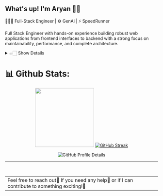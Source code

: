 ## What's up!  I'm Aryan 👋🏻
👩🏻‍💻 Full-Stack Engineer  | ⚙️ GenAi | ⚡ SpeedRunner 
<br>
<br/>
Full Stack Engineer with hands-on experience building robust web applications from frontend interfaces to backend with a strong focus on maintainability, performance, and complete architecture.


<details>
  <summary> 👉🏻 Show Details</summary>

## 💻  Tech Stacks:

## Programming Languages

![JavaScript](https://img.shields.io/badge/javascript-%23323330.svg?style=plastic&logo=javascript&logoColor=%23F7DF1E) ![TypeScript](https://img.shields.io/badge/typescript-%23007ACC.svg?style=plastic&logo=typescript&logoColor=white) ![Python](https://img.shields.io/badge/python-%23323330?style=plastic&logo=python&logoColor=3776AB)  ![Go](https://img.shields.io/badge/go-%2300ADD8.svg?style=plastic&logo=go&logoColor=white) ![Java](https://img.shields.io/badge/java-%23ED8B00.svg?style=plastic&logo=openjdk&logoColor=white)




## Web Technologies
![HTML5](https://img.shields.io/badge/html5-%23E34F26.svg?style=plastic&logo=html5&logoColor=white) ![CSS3](https://img.shields.io/badge/css3-%231572B6.svg?style=plastic&logo=css3&logoColor=white) ![GraphQL](https://img.shields.io/badge/-GraphQL-E10098?style=plastic&logo=graphql&logoColor=white) ![Markdown](https://img.shields.io/badge/markdown-%23000000.svg?style=plastic&logo=markdown&logoColor=white) ![Socket.IO](https://img.shields.io/badge/Socket.IO-%23010101.svg?style=plastic&logo=socket.io&logoColor=white)



## Frameworks & Libraries
![React](https://img.shields.io/badge/react-%2320232a.svg?style=plastic&logo=react&logoColor=%2361DAFB) ![Next JS](https://img.shields.io/badge/Next-black?style=plastic&logo=next.js&logoColor=white) ![Express.js](https://img.shields.io/badge/express.js-%23404d59.svg?style=plastic&logo=express&logoColor=%2361DAFB) ![FastAPI](https://img.shields.io/badge/FastAPI-005571?style=plastic&logo=fastapi) ![NestJS](https://img.shields.io/badge/nestjs-%23E0234E.svg?style=plastic&logo=nestjs&logoColor=white)


## Cloud & DevOps
![AWS](https://img.shields.io/badge/AWS-%23FF9900.svg?style=plastic&logo=amazon-aws&logoColor=white) ![Firebase](https://img.shields.io/badge/firebase-%23039BE5.svg?style=plastic&logo=firebase) ![Vercel](https://img.shields.io/badge/vercel-%23000000.svg?style=plastic&logo=vercel&logoColor=white) ![Netlify](https://img.shields.io/badge/netlify-%23000000.svg?style=plastic&logo=netlify&logoColor=#00C7B7) ![Docker](https://img.shields.io/badge/docker-%230db7ed.svg?style=plastic&logo=docker&logoColor=white)

## Databases
![MongoDB](https://img.shields.io/badge/MongoDB-%234ea94b.svg?style=plastic&logo=mongodb&logoColor=white) ![Postgres](https://img.shields.io/badge/postgres-%23316192.svg?style=plastic&logo=postgresql&logoColor=white) ![MySQL](https://img.shields.io/badge/mysql-4479A1.svg?style=plastic&logo=mysql&logoColor=white)

<br/>

</details>



# 📊 Github Stats:

<div align="center">
<img height="194em" src="https://github-readme-stats.vercel.app/api/top-langs/?username=A-ryan-Kalra&layout=compact&langs_count=7&theme=radical"/>
<a href="https://git.io/streak-stats"><img src="https://github-readme-streak-stats.herokuapp.com?user=A-ryan-Kalra&theme=radical" alt="GitHub Streak" /></a>


![GitHub Profile Details](https://github-profile-summary-cards.vercel.app/api/cards/profile-details?username=A-ryan-Kalra&theme=github_dark)
</div>
<hr/>
<br/>
<div align="center">
<table><tr><td>Feel free to reach out📣 If you need any help🚨 or If I can contribute to something exciting!🚀</td></tr></table>
</div>


 

 
